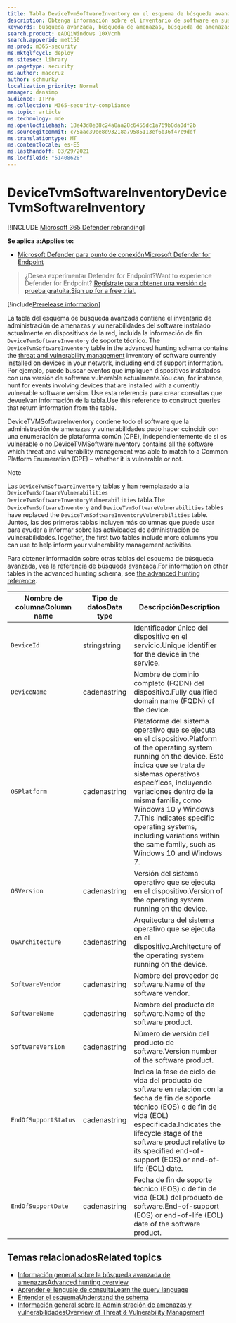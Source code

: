 ```yaml
---
title: Tabla DeviceTvmSoftwareInventory en el esquema de búsqueda avanzada
description: Obtenga información sobre el inventario de software en sus dispositivos en la tabla DeviceTvmSoftwareInventory del esquema de búsqueda avanzado.
keywords: búsqueda avanzada, búsqueda de amenazas, búsqueda de amenazas cibernéticas, mdatp, atp de microsoft defender, búsqueda wdatp, consulta, telemetría, referencia de esquema, kusto, tabla, columna, tipo de datos, descripción, administración de vulnerabilidades de & de amenazas, TVM, administración de dispositivos, software, inventario, vulnerabilidades, IDENTIFICADOR CVE, OS DeviceTvmSoftwareInventoryVulnerabilities
search.product: eADQiWindows 10XVcnh
search.appverid: met150
ms.prod: m365-security
ms.mktglfcycl: deploy
ms.sitesec: library
ms.pagetype: security
ms.author: maccruz
author: schmurky
localization_priority: Normal
manager: dansimp
audience: ITPro
ms.collection: M365-security-compliance
ms.topic: article
ms.technology: mde
ms.openlocfilehash: 18e43d8e38c24a8aa28c6455dc1a769b8da0df2b
ms.sourcegitcommit: c75aac39ee8d93218a79585113ef6b36f47c9ddf
ms.translationtype: MT
ms.contentlocale: es-ES
ms.lasthandoff: 03/29/2021
ms.locfileid: "51408628"
---
```

# <a name="devicetvmsoftwareinventory"></a><span data-ttu-id="ada28-104">DeviceTvmSoftwareInventory</span><span class="sxs-lookup"><span data-stu-id="ada28-104">DeviceTvmSoftwareInventory</span></span>

[!INCLUDE [Microsoft 365 Defender rebranding](../../includes/microsoft-defender.md)]

<span data-ttu-id="ada28-105">**Se aplica a:**</span><span class="sxs-lookup"><span data-stu-id="ada28-105">**Applies to:**</span></span>
- [<span data-ttu-id="ada28-106">Microsoft Defender para punto de conexión</span><span class="sxs-lookup"><span data-stu-id="ada28-106">Microsoft Defender for Endpoint</span></span>](https://go.microsoft.com/fwlink/p/?linkid=2154037)

><span data-ttu-id="ada28-107">¿Desea experimentar Defender for Endpoint?</span><span class="sxs-lookup"><span data-stu-id="ada28-107">Want to experience Defender for Endpoint?</span></span> [<span data-ttu-id="ada28-108">Regístrate para obtener una versión de prueba gratuita.</span><span class="sxs-lookup"><span data-stu-id="ada28-108">Sign up for a free trial.</span></span>](https://www.microsoft.com/WindowsForBusiness/windows-atp?ocid=docs-wdatp-advancedhuntingref-abovefoldlink)

[!include[Prerelease information](../../includes/prerelease.md)]

<span data-ttu-id="ada28-109">La tabla del esquema de búsqueda avanzada contiene el inventario de administración de amenazas y vulnerabilidades del software instalado actualmente en dispositivos de la red, incluida la información de fin `DeviceTvmSoftwareInventory` de soporte técnico. [](next-gen-threat-and-vuln-mgt.md)</span><span class="sxs-lookup"><span data-stu-id="ada28-109">The `DeviceTvmSoftwareInventory` table in the advanced hunting schema contains the [threat and vulnerability management](next-gen-threat-and-vuln-mgt.md) inventory of software currently installed on devices in your network, including end of support information.</span></span> <span data-ttu-id="ada28-110">Por ejemplo, puede buscar eventos que impliquen dispositivos instalados con una versión de software vulnerable actualmente.</span><span class="sxs-lookup"><span data-stu-id="ada28-110">You can, for instance, hunt for events involving devices that are installed with a currently vulnerable software version.</span></span> <span data-ttu-id="ada28-111">Use esta referencia para crear consultas que devuelvan información de la tabla.</span><span class="sxs-lookup"><span data-stu-id="ada28-111">Use this reference to construct queries that return information from the table.</span></span>

<span data-ttu-id="ada28-112">DeviceTVMSoftwareInventory contiene todo el software que la administración de amenazas y vulnerabilidades pudo hacer coincidir con una enumeración de plataforma común (CPE), independientemente de si es vulnerable o no.</span><span class="sxs-lookup"><span data-stu-id="ada28-112">DeviceTVMSoftwareInventory contains all the software which threat and vulnerability management was able to match to a Common Platform Enumeration (CPE) – whether it is vulnerable or not.</span></span>

>[!NOTE]
><span data-ttu-id="ada28-113">Las `DeviceTvmSoftwareInventory` tablas y han reemplazado a la `DeviceTvmSoftwareVulnerabilities` `DeviceTvmSoftwareInventoryVulnerabilities` tabla.</span><span class="sxs-lookup"><span data-stu-id="ada28-113">The `DeviceTvmSoftwareInventory` and `DeviceTvmSoftwareVulnerabilities` tables have replaced the `DeviceTvmSoftwareInventoryVulnerabilities` table.</span></span> <span data-ttu-id="ada28-114">Juntos, las dos primeras tablas incluyen más columnas que puede usar para ayudar a informar sobre las actividades de administración de vulnerabilidades.</span><span class="sxs-lookup"><span data-stu-id="ada28-114">Together, the first two tables include more columns you can use to help inform your vulnerability management activities.</span></span>

<span data-ttu-id="ada28-115">Para obtener información sobre otras tablas del esquema de búsqueda avanzada, vea [la referencia de búsqueda avanzada](/windows/security/threat-protection/microsoft-defender-atp/advanced-hunting-schema-reference).</span><span class="sxs-lookup"><span data-stu-id="ada28-115">For information on other tables in the advanced hunting schema, see [the advanced hunting reference](/windows/security/threat-protection/microsoft-defender-atp/advanced-hunting-schema-reference).</span></span>

| <span data-ttu-id="ada28-116">Nombre de columna</span><span class="sxs-lookup"><span data-stu-id="ada28-116">Column name</span></span> | <span data-ttu-id="ada28-117">Tipo de datos</span><span class="sxs-lookup"><span data-stu-id="ada28-117">Data type</span></span> | <span data-ttu-id="ada28-118">Descripción</span><span class="sxs-lookup"><span data-stu-id="ada28-118">Description</span></span> |
|-------------|-----------|-------------|
| `DeviceId` | <span data-ttu-id="ada28-119">string</span><span class="sxs-lookup"><span data-stu-id="ada28-119">string</span></span> | <span data-ttu-id="ada28-120">Identificador único del dispositivo en el servicio.</span><span class="sxs-lookup"><span data-stu-id="ada28-120">Unique identifier for the device in the service.</span></span> |
| `DeviceName` | <span data-ttu-id="ada28-121">cadena</span><span class="sxs-lookup"><span data-stu-id="ada28-121">string</span></span> | <span data-ttu-id="ada28-122">Nombre de dominio completo (FQDN) del dispositivo.</span><span class="sxs-lookup"><span data-stu-id="ada28-122">Fully qualified domain name (FQDN) of the device.</span></span> |
| `OSPlatform` | <span data-ttu-id="ada28-123">cadena</span><span class="sxs-lookup"><span data-stu-id="ada28-123">string</span></span> | <span data-ttu-id="ada28-124">Plataforma del sistema operativo que se ejecuta en el dispositivo.</span><span class="sxs-lookup"><span data-stu-id="ada28-124">Platform of the operating system running on the device.</span></span> <span data-ttu-id="ada28-125">Esto indica que se trata de sistemas operativos específicos, incluyendo variaciones dentro de la misma familia, como Windows 10 y Windows 7.</span><span class="sxs-lookup"><span data-stu-id="ada28-125">This indicates specific operating systems, including variations within the same family, such as Windows 10 and Windows 7.</span></span> |
| `OSVersion` | <span data-ttu-id="ada28-126">cadena</span><span class="sxs-lookup"><span data-stu-id="ada28-126">string</span></span> | <span data-ttu-id="ada28-127">Versión del sistema operativo que se ejecuta en el dispositivo.</span><span class="sxs-lookup"><span data-stu-id="ada28-127">Version of the operating system running on the device.</span></span> |
| `OSArchitecture` | <span data-ttu-id="ada28-128">cadena</span><span class="sxs-lookup"><span data-stu-id="ada28-128">string</span></span> | <span data-ttu-id="ada28-129">Arquitectura del sistema operativo que se ejecuta en el dispositivo.</span><span class="sxs-lookup"><span data-stu-id="ada28-129">Architecture of the operating system running on the device.</span></span> |
| `SoftwareVendor` | <span data-ttu-id="ada28-130">cadena</span><span class="sxs-lookup"><span data-stu-id="ada28-130">string</span></span> | <span data-ttu-id="ada28-131">Nombre del proveedor de software.</span><span class="sxs-lookup"><span data-stu-id="ada28-131">Name of the software vendor.</span></span> |
| `SoftwareName` | <span data-ttu-id="ada28-132">cadena</span><span class="sxs-lookup"><span data-stu-id="ada28-132">string</span></span> | <span data-ttu-id="ada28-133">Nombre del producto de software.</span><span class="sxs-lookup"><span data-stu-id="ada28-133">Name of the software product.</span></span> |
| `SoftwareVersion` | <span data-ttu-id="ada28-134">cadena</span><span class="sxs-lookup"><span data-stu-id="ada28-134">string</span></span> | <span data-ttu-id="ada28-135">Número de versión del producto de software.</span><span class="sxs-lookup"><span data-stu-id="ada28-135">Version number of the software product.</span></span> |
| `EndOfSupportStatus` | <span data-ttu-id="ada28-136">cadena</span><span class="sxs-lookup"><span data-stu-id="ada28-136">string</span></span> | <span data-ttu-id="ada28-137">Indica la fase de ciclo de vida del producto de software en relación con la fecha de fin de soporte técnico (EOS) o de fin de vida (EOL) especificada.</span><span class="sxs-lookup"><span data-stu-id="ada28-137">Indicates the lifecycle stage of the software product relative to its specified end-of-support (EOS) or end-of-life (EOL) date.</span></span> |
| `EndOfSupportDate` | <span data-ttu-id="ada28-138">cadena</span><span class="sxs-lookup"><span data-stu-id="ada28-138">string</span></span> | <span data-ttu-id="ada28-139">Fecha de fin de soporte técnico (EOS) o de fin de vida (EOL) del producto de software.</span><span class="sxs-lookup"><span data-stu-id="ada28-139">End-of-support (EOS) or end-of-life (EOL) date of the software product.</span></span> |

## <a name="related-topics"></a><span data-ttu-id="ada28-140">Temas relacionados</span><span class="sxs-lookup"><span data-stu-id="ada28-140">Related topics</span></span>

- [<span data-ttu-id="ada28-141">Información general sobre la búsqueda avanzada de amenazas</span><span class="sxs-lookup"><span data-stu-id="ada28-141">Advanced hunting overview</span></span>](advanced-hunting-overview.md)
- [<span data-ttu-id="ada28-142">Aprender el lenguaje de consulta</span><span class="sxs-lookup"><span data-stu-id="ada28-142">Learn the query language</span></span>](advanced-hunting-query-language.md)
- [<span data-ttu-id="ada28-143">Entender el esquema</span><span class="sxs-lookup"><span data-stu-id="ada28-143">Understand the schema</span></span>](advanced-hunting-schema-reference.md)
- [<span data-ttu-id="ada28-144">Información general sobre la Administración de amenazas y vulnerabilidades</span><span class="sxs-lookup"><span data-stu-id="ada28-144">Overview of Threat & Vulnerability Management</span></span>](next-gen-threat-and-vuln-mgt.md)
